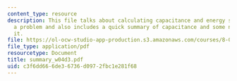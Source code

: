 ```yaml
---
content_type: resource
description: This file talks about calculating capacitance and energy storage by solving
  a problem and also includes a quick summary of capacitance and some notes on calculating
  it.
file: https://ol-ocw-studio-app-production.s3.amazonaws.com/courses/8-02-physics-ii-electricity-and-magnetism-spring-2007/c3f6dd666de36736d0972fbc1e281f68_summary_w04d3.pdf
file_type: application/pdf
resourcetype: Document
title: summary_w04d3.pdf
uid: c3f6dd66-6de3-6736-d097-2fbc1e281f68
---
```

